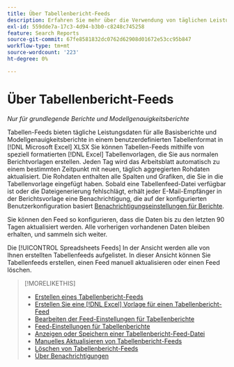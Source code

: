 ```yaml
---
title: Über Tabellenbericht-Feeds
description: Erfahren Sie mehr über die Verwendung von täglichen Leistungsdaten in einem benutzerdefinierten Tabellenformat.
exl-id: 559dde7a-17c3-4d94-b3b0-c8248c745258
feature: Search Reports
source-git-commit: 67fe8581832dc0762d62908d01672e53cc95b847
workflow-type: tm+mt
source-wordcount: '223'
ht-degree: 0%

---
```


# Über Tabellenbericht-Feeds

*Nur für grundlegende Berichte und Modellgenauigkeitsberichte*

Tabellen-Feeds bieten tägliche Leistungsdaten für alle Basisberichte und Modellgenauigkeitsberichte in einem benutzerdefinierten Tabellenformat in [!DNL Microsoft Excel] XLSX Sie können Tabellen-Feeds mithilfe von speziell formatierten [!DNL Excel] Tabellenvorlagen, die Sie aus normalen Berichtvorlagen erstellen. Jeden Tag wird das Arbeitsblatt automatisch zu einem bestimmten Zeitpunkt mit neuen, täglich aggregierten Rohdaten aktualisiert. Die Rohdaten enthalten alle Spalten und Grafiken, die Sie in die Tabellenvorlage eingefügt haben. Sobald eine Tabellenfeed-Datei verfügbar ist oder die Dateigenerierung fehlschlägt, erhält jeder E-Mail-Empfänger in der Berichtsvorlage eine Benachrichtigung, die auf der konfigurierten Benutzerkonfiguration basiert [Benachrichtigungseinstellungen für Berichte](/help/search-social-commerce/notifications/notification-about.md).

Sie können den Feed so konfigurieren, dass die Daten bis zu den letzten 90 Tagen aktualisiert werden. Alle vorherigen vorhandenen Daten bleiben erhalten, und sammeln sich weiter.

Die [!UICONTROL Spreadsheets Feeds] In der Ansicht werden alle von Ihnen erstellten Tabellenfeeds aufgelistet. In dieser Ansicht können Sie Tabellenfeeds erstellen, einen Feed manuell aktualisieren oder einen Feed löschen.

>[!MORELIKETHIS]
>
>* [Erstellen eines Tabellenbericht-Feeds](spreadsheet-feed-create.md)
>* [Erstellen Sie eine [!DNL Excel] Vorlage für einen Tabellenbericht-Feed](spreadsheet-feed-create-excel-template.md)
>* [Bearbeiten der Feed-Einstellungen für Tabellenberichte](spreadsheet-feed-edit.md)
>* [Feed-Einstellungen für Tabellenberichte](spreadsheet-feed-settings.md)
>* [Anzeigen oder Speichern einer Tabellenbericht-Feed-Datei](spreadsheet-feed-view-or-save.md)
>* [Manuelles Aktualisieren von Tabellenbericht-Feeds](spreadsheet-feed-refresh.md)
>* [Löschen von Tabellenbericht-Feeds](spreadsheet-feed-delete.md)
>* [Über Benachrichtigungen](/help/search-social-commerce/notifications/notification-about.md)

